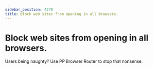 ```yaml
---
sidebar_position: 4270
title: Block web sites from opening in all browsers.
---
```


# Block web sites from opening in all browsers.

Users being naughty? Use PP Browser Router to stop that nonsense.